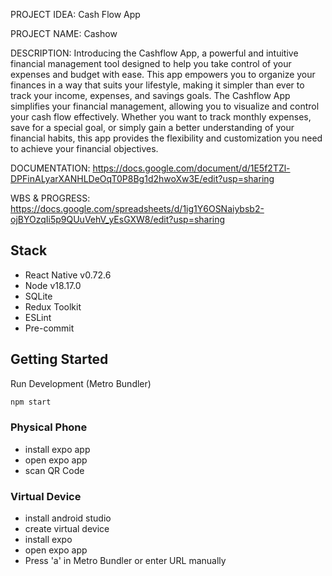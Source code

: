 PROJECT IDEA: Cash Flow App

PROJECT NAME: Cashow

DESCRIPTION: Introducing the Cashflow App, a powerful and intuitive financial management tool designed to help you take control of your expenses and budget with ease. This app empowers you to organize your finances in a way that suits your lifestyle, making it simpler than ever to track your income, expenses, and savings goals. The Cashflow App simplifies your financial management, allowing you to visualize and control your cash flow effectively. Whether you want to track monthly expenses, save for a special goal, or simply gain a better understanding of your financial habits, this app provides the flexibility and customization you need to achieve your financial objectives.

DOCUMENTATION: https://docs.google.com/document/d/1E5f2TZl-DPFinALyarXANHLDeOqT0P8Bg1d2hwoXw3E/edit?usp=sharing

WBS & PROGRESS: https://docs.google.com/spreadsheets/d/1ig1Y6OSNaiybsb2-ojBYOzqIi5p9QUuVehV_yEsGXW8/edit?usp=sharing

## Stack

- React Native v0.72.6
- Node v18.17.0
- SQLite
- Redux Toolkit
- ESLint
- Pre-commit

## Getting Started

Run Development (Metro Bundler)

```bash
npm start
```

### Physical Phone
- install expo app
- open expo app
- scan QR Code

### Virtual Device
- install android studio
- create virtual device
- install expo
- open expo app
- Press 'a' in Metro Bundler or enter URL manually

